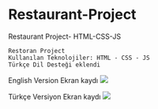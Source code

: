 # Restaurant-Project
Restaurant Project- HTML-CSS-JS

````
Restoran Project
Kullanılan Teknolojiler: HTML - CSS - JS
Türkçe Dil Desteği eklendi
````

English Version Ekran kaydı
<img src="restaurant-ekrankaydi.gif">

Türkçe Versiyon Ekran kaydı
<img src="restaurant-turkce-ekrankaydi.gif">
